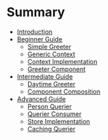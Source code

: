 # Summary

- [Introduction](./introduction.md)
- [Beginner Guide]()
    - [Simple Greeter](./beginner/01-simple-greeter.md)
    - [Generic Context](./beginner/02-generic-context.md)
    - [Context Implementation](./beginner/03-context-implementation.md)
    - [Greeter Component](./beginner/04-greeter-component.md)
- [Intermediate Guide]()
    - [Daytime Greeter](./intermediate/01-daytime-greeter.md)
    - [Component Composition](./intermediate/02-component-composition.md)
- [Advanced Guide]()
    - [Person Querier](./advanced/01-person-querier.md)
    - [Querier Consumer](./advanced/02-querier-consumer.md)
    - [Store Implementation](./advanced/03-store-impl.md)
    - [Caching Querier](./advanced/04-caching-querier.md)
